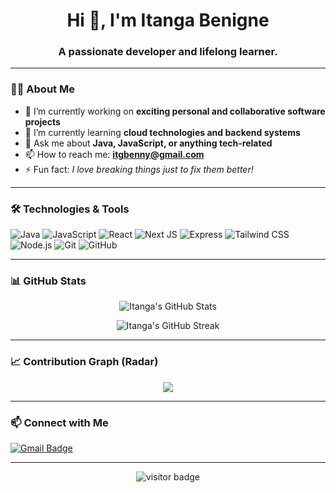 <h1 align="center">Hi 👋, I'm Itanga Benigne</h1>
<h3 align="center">A passionate developer and lifelong learner.</h3>

---

### 👨‍💻 About Me

- 🔭 I’m currently working on **exciting personal and collaborative software projects**
- 🌱 I’m currently learning **cloud technologies and backend systems**
- 💬 Ask me about **Java, JavaScript, or anything tech-related**
- 📫 How to reach me: **itgbenny@gmail.com**
- ⚡ Fun fact: *I love breaking things just to fix them better!*

---

### 🛠️ Technologies & Tools

![Java](https://img.shields.io/badge/Java-ED8B00?style=for-the-badge&logo=openjdk&logoColor=white)
![JavaScript](https://img.shields.io/badge/JavaScript-F7DF1E?style=for-the-badge&logo=javascript&logoColor=black)
![React](https://img.shields.io/badge/React-20232A?style=for-the-badge&logo=react&logoColor=61DAFB)
![Next JS](https://img.shields.io/badge/Next.js-000000?style=for-the-badge&logo=next.js&logoColor=white)
![Express](https://img.shields.io/badge/Express.js-404D59?style=for-the-badge)
![Tailwind CSS](https://img.shields.io/badge/Tailwind_CSS-38B2AC?style=for-the-badge&logo=tailwind-css&logoColor=white)
![Node.js](https://img.shields.io/badge/Node.js-339933?style=for-the-badge&logo=nodedotjs&logoColor=white)
![Git](https://img.shields.io/badge/Git-F05032?style=for-the-badge&logo=git&logoColor=white)
![GitHub](https://img.shields.io/badge/GitHub-100000?style=for-the-badge&logo=github&logoColor=white)


---

### 📊 GitHub Stats

<p align="center">
  <img src="https://github-readme-stats.vercel.app/api?username=Itanga1&show_icons=true&theme=radical" alt="Itanga's GitHub Stats" />
</p>

<p align="center">
  <img src="https://github-readme-streak-stats.herokuapp.com/?user=Itanga1&theme=radical" alt="Itanga's GitHub Streak" />
</p>

---

### 📈 Contribution Graph (Radar)

<p align="center">
  <img src="https://github-readme-activity-graph.vercel.app/graph?username=Itanga1&theme=dracula&area=true&custom_title=Itanga's%20Contribution%20Graph" />
</p>

---

### 📫 Connect with Me

[![Gmail Badge](https://img.shields.io/badge/-itgbenny@gmail.com-c14438?style=flat&logo=Gmail&logoColor=white)](mailto:itgbenny@gmail.com)

---

<p align="center">
  <img src="https://visitor-badge.laobi.icu/badge?page_id=Itanga1.Itanga1" alt="visitor badge"/>
</p>
